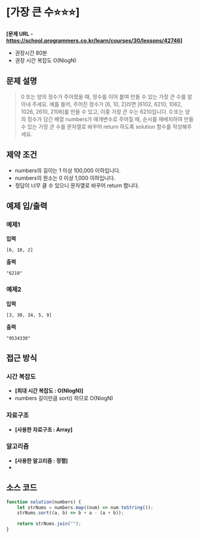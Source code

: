# [가장 큰 수⭐⭐⭐]

**[문제 URL - https://school.programmers.co.kr/learn/courses/30/lessons/42746]**

-   권장시간 80분
-   권장 시간 복잡도 O(NlogN)

## 문제 설명

> 0 또는 양의 정수가 주어졌을 때, 정수를 이어 붙여 만들 수 있는 가장 큰 수를 알아내 주세요.
> 예를 들어, 주어진 정수가 [6, 10, 2]라면 [6102, 6210, 1062, 1026, 2610, 2106]를 만들 수 있고, 이중 가장 큰 수는 6210입니다.
> 0 또는 양의 정수가 담긴 배열 numbers가 매개변수로 주어질 때, 순서를 재배치하여 만들 수 있는 가장 큰 수를 문자열로 바꾸어 return 하도록 solution 함수를 작성해주세요.

## 제약 조건

-   numbers의 길이는 1 이상 100,000 이하입니다.
-   numbers의 원소는 0 이상 1,000 이하입니다.
-   정답이 너무 클 수 있으니 문자열로 바꾸어 return 합니다.

## 예제 입/출력

### 예제1

**입력**

`[6, 10, 2]`

**출력**

`"6210"`

### 예제2

**입력**

`[3, 30, 34, 5, 9]`

**출력**

`"9534330"`

## 접근 방식

### 시간 복잡도

-   **[최대 시간 복잡도 : O(NlogN)]**
-   numbers 길이만큼 sort() 하므로 O(NlogN)

### 자료구조

-   **[사용한 자료구조 : Array]**

### 알고리즘

-   **[사용한 알고리즘 : 정렬]**
-

## 소스 코드

```javascript
function solution(numbers) {
    let strNums = numbers.map((num) => num.toString());
    strNums.sort((a, b) => b + a - (a + b));

    return strNums.join("");
}
```
